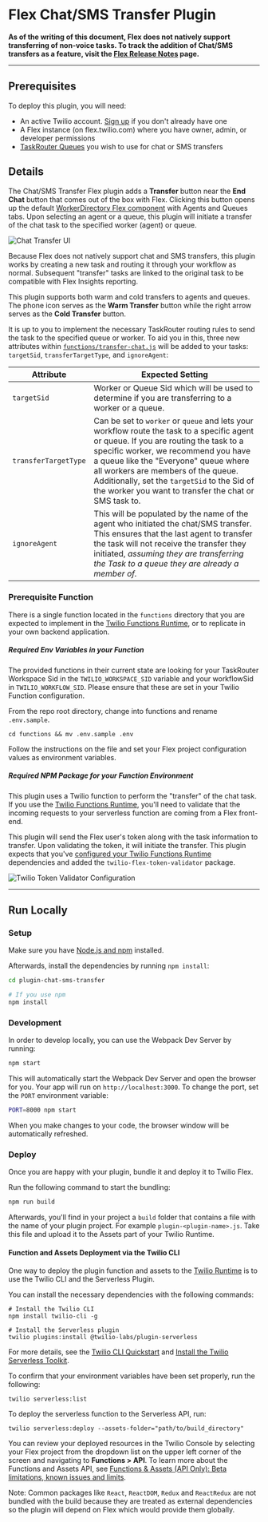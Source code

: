 # Flex Chat/SMS Transfer Plugin

**As of the writing of this document, Flex does not natively support transferring of non-voice tasks. To track the addition of Chat/SMS transfers as a feature, visit the [Flex Release Notes](https://www.twilio.com/docs/flex/release-notes) page.**

---

## Prerequisites

To deploy this plugin, you will need:
- An active Twilio account. [Sign up](https://www.twilio.com/try-twilio) if you don't already have one
- A Flex instance (on flex.twilio.com) where you have owner, admin, or developer permissions
- [TaskRouter Queues](https://www.twilio.com/docs/flex/routing/api/task-queue) you wish to use for chat or SMS transfers


## Details

The Chat/SMS Transfer Flex plugin adds a **Transfer** button near the **End Chat** button that comes out of the box with Flex. Clicking this button opens up the default [WorkerDirectory Flex component](https://www.twilio.com/docs/flex/ui/components#workerdirectory) with Agents and Queues tabs. Upon selecting an agent or a queue, this plugin will initiate a transfer of the chat task to the specified worker (agent) or queue.

![Chat Transfer UI](https://indigo-bombay-5783.twil.io/assets/chat-transfer.gif)

Because Flex does not natively support chat and SMS transfers, this plugin works by creating a new task and routing it through your workflow as normal. Subsequent "transfer" tasks are linked to the original task to be compatible with Flex Insights reporting.

This plugin supports both warm and cold transfers to agents and queues. The phone icon serves as the **Warm Transfer** button while the right arrow serves as the **Cold Transfer** button. 

It is up to you to implement the necessary TaskRouter routing rules to send the task to the specified queue or worker. To aid you in this, three new attributes within [`functions/transfer-chat.js`](functions/functions/transfer-chat.js) will be added to your tasks: `targetSid`, `transferTargetType`, and `ignoreAgent`:

| Attribute | Expected Setting |
|-----------|----------------|
| `targetSid` | Worker or Queue Sid which will be used to determine if you are transferring to a worker or a queue. |
| `transferTargetType` | Can be set to `worker` or `queue` and lets your workflow route the task to a specific agent or queue. If you are routing the task to a specific worker, we recommend you have a queue like the "Everyone" queue where all workers are members of the queue. Additionally, set the `targetSid` to the Sid of the worker you want to transfer the chat or SMS task to. | 
| `ignoreAgent` | This will be populated by the name of the agent who initiated the chat/SMS transfer. This ensures that the last agent to transfer the task will not receive the transfer they initiated, *assuming they are transferring the Task to a queue they are already a member of.*  |

### Prerequisite Function

There is a single function located in the `functions` directory that you are expected to implement in the [Twilio Functions Runtime](https://www.twilio.com/docs/runtime), or to replicate in your own backend application.

##### Required Env Variables in your Function

The provided functions in their current state are looking for your TaskRouter Workspace Sid in the `TWILIO_WORKSPACE_SID` variable and your workflowSid in `TWILIO_WORKFLOW_SID`. Please ensure that these are set in your Twilio Function configuration.

From the repo root directory, change into functions and rename `.env.sample`.
```
cd functions && mv .env.sample .env
```

Follow the instructions on the file and set your Flex project configuration values as environment variables.

##### Required NPM Package for your Function Environment

This plugin uses a Twilio function to perform the "transfer" of the chat task. If you use the [Twilio Functions Runtime](https://www.twilio.com/docs/runtime), you'll need to validate that the incoming requests to your serverless function are coming from a Flex front-end.

This plugin will send the Flex user's token along with the task information to transfer. Upon validating the token, it will initiate the transfer. This plugin expects that you've [configured your Twilio Functions Runtime](https://www.twilio.com/console/runtime/functions/configure) dependencies and added the `twilio-flex-token-validator` package.

![Twilio Token Validator Configuration](https://indigo-bombay-5783.twil.io/assets/twilio-function-validator.jpg)

---

## Run Locally

### Setup

Make sure you have [Node.js and npm](https://docs.npmjs.com/downloading-and-installing-node-js-and-npm) installed. 

Afterwards, install the dependencies by running `npm install`:

```bash
cd plugin-chat-sms-transfer

# If you use npm
npm install
```

### Development

In order to develop locally, you can use the Webpack Dev Server by running:

```bash
npm start
```

This will automatically start the Webpack Dev Server and open the browser for you. Your app will run on `http://localhost:3000`. To change the port, set the `PORT` environment variable:

```bash
PORT=8000 npm start
```

When you make changes to your code, the browser window will be automatically refreshed.

### Deploy

Once you are happy with your plugin, bundle it and deploy it to Twilio Flex.

Run the following command to start the bundling:

```bash
npm run build
```

Afterwards, you'll find in your project a `build` folder that contains a file with the name of your plugin project. For example `plugin-<plugin-name>.js`. Take this file and upload it to the Assets part of your Twilio Runtime.

#### Function and Assets Deployment via the Twilio CLI

One way to deploy the plugin function and assets to the [Twilio Runtime](https://www.twilio.com/docs/runtime) is to use the Twilio CLI and the Serverless Plugin. 

You can install the necessary dependencies with the following commands:

```
# Install the Twilio CLI
npm install twilio-cli -g

# Install the Serverless plugin
twilio plugins:install @twilio-labs/plugin-serverless
```
For more details, see the [Twilio CLI Quickstart](https://www.twilio.com/docs/twilio-cli/quickstart#warning-for-nodejs-developers) and [Install the Twilio Serverless Toolkit](https://www.twilio.com/docs/labs/serverless-toolkit/getting-started).

To confirm that your environment variables have been set properly, run the following:

```
twilio serverless:list
```

To deploy the serverless function to the Serverless API, run:

```
twilio serverless:deploy --assets-folder="path/to/build_directory"
```

You can review your deployed resources in the Twilio Console by selecting your Flex project from the dropdown list on the upper left corner of the screen and navigating to **Functions > API**. To learn more about the Functions and Assets API, see [Functions & Assets (API Only): Beta limitations, known issues and limits](https://www.twilio.com/docs/runtime/functions-assets-api).

Note: Common packages like `React`, `ReactDOM`, `Redux` and `ReactRedux` are not bundled with the build because they are treated as external dependencies so the plugin will depend on Flex which would provide them globally.


